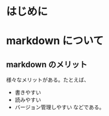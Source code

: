 # はじめに

# markdown について

## markdown のメリット

様々なメリットがある。たとえば、

- 書きやすい
- 読みやすい
- バージョン管理しやすい
  などである。
